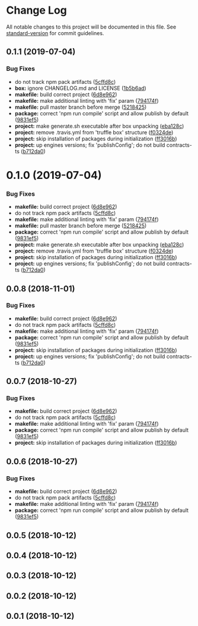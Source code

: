 # Change Log

All notable changes to this project will be documented in this file. See [standard-version](https://github.com/conventional-changelog/standard-version) for commit guidelines.

<a name="0.1.1"></a>
## 0.1.1 (2019-07-04)


### Bug Fixes

* do not track npm pack artifacts ([5cffd8c](https://github.com/alesanro/truffle-base-box/commit/5cffd8c))
* **box:** ignore CHANGELOG.md and LICENSE ([1b5b6ad](https://github.com/alesanro/truffle-base-box/commit/1b5b6ad))
* **makefile:** build correct project ([6d8e962](https://github.com/alesanro/truffle-base-box/commit/6d8e962))
* **makefile:** make additional linting with 'fix' param ([794174f](https://github.com/alesanro/truffle-base-box/commit/794174f))
* **makefile:** pull master branch before merge ([5218425](https://github.com/alesanro/truffle-base-box/commit/5218425))
* **package:** correct 'npm run compile' script and allow publish by default ([9831ef5](https://github.com/alesanro/truffle-base-box/commit/9831ef5))
* **project:** make generate.sh executable after box unpacking ([eba128c](https://github.com/alesanro/truffle-base-box/commit/eba128c))
* **project:** remove .travis.yml from 'truffle box' structure ([f0324de](https://github.com/alesanro/truffle-base-box/commit/f0324de))
* **project:** skip installation of packages during initialization ([ff3016b](https://github.com/alesanro/truffle-base-box/commit/ff3016b))
* **project:** up engines versions; fix 'publishConfig'; do not build contracts-ts ([b712da0](https://github.com/alesanro/truffle-base-box/commit/b712da0))



<a name="0.1.0"></a>
# 0.1.0 (2019-07-04)


### Bug Fixes

* **makefile:** build correct project ([6d8e962](https://github.com/alesanro/truffle-base-box/commit/6d8e962))
* do not track npm pack artifacts ([5cffd8c](https://github.com/alesanro/truffle-base-box/commit/5cffd8c))
* **makefile:** make additional linting with 'fix' param ([794174f](https://github.com/alesanro/truffle-base-box/commit/794174f))
* **makefile:** pull master branch before merge ([5218425](https://github.com/alesanro/truffle-base-box/commit/5218425))
* **package:** correct 'npm run compile' script and allow publish by default ([9831ef5](https://github.com/alesanro/truffle-base-box/commit/9831ef5))
* **project:** make generate.sh executable after box unpacking ([eba128c](https://github.com/alesanro/truffle-base-box/commit/eba128c))
* **project:** remove .travis.yml from 'truffle box' structure ([f0324de](https://github.com/alesanro/truffle-base-box/commit/f0324de))
* **project:** skip installation of packages during initialization ([ff3016b](https://github.com/alesanro/truffle-base-box/commit/ff3016b))
* **project:** up engines versions; fix 'publishConfig'; do not build contracts-ts ([b712da0](https://github.com/alesanro/truffle-base-box/commit/b712da0))



<a name="0.0.8"></a>
## 0.0.8 (2018-11-01)


### Bug Fixes

* **makefile:** build correct project ([6d8e962](https://github.com/alesanro/truffle-base-box/commit/6d8e962))
* do not track npm pack artifacts ([5cffd8c](https://github.com/alesanro/truffle-base-box/commit/5cffd8c))
* **makefile:** make additional linting with 'fix' param ([794174f](https://github.com/alesanro/truffle-base-box/commit/794174f))
* **package:** correct 'npm run compile' script and allow publish by default ([9831ef5](https://github.com/alesanro/truffle-base-box/commit/9831ef5))
* **project:** skip installation of packages during initialization ([ff3016b](https://github.com/alesanro/truffle-base-box/commit/ff3016b))
* **project:** up engines versions; fix 'publishConfig'; do not build contracts-ts ([b712da0](https://github.com/alesanro/truffle-base-box/commit/b712da0))



<a name="0.0.7"></a>
## 0.0.7 (2018-10-27)


### Bug Fixes

* **makefile:** build correct project ([6d8e962](https://github.com/alesanro/truffle-base-box/commit/6d8e962))
* do not track npm pack artifacts ([5cffd8c](https://github.com/alesanro/truffle-base-box/commit/5cffd8c))
* **makefile:** make additional linting with 'fix' param ([794174f](https://github.com/alesanro/truffle-base-box/commit/794174f))
* **package:** correct 'npm run compile' script and allow publish by default ([9831ef5](https://github.com/alesanro/truffle-base-box/commit/9831ef5))
* **project:** skip installation of packages during initialization ([ff3016b](https://github.com/alesanro/truffle-base-box/commit/ff3016b))



<a name="0.0.6"></a>
## 0.0.6 (2018-10-27)


### Bug Fixes

* **makefile:** build correct project ([6d8e962](https://github.com/alesanro/truffle-base-box/commit/6d8e962))
* do not track npm pack artifacts ([5cffd8c](https://github.com/alesanro/truffle-base-box/commit/5cffd8c))
* **makefile:** make additional linting with 'fix' param ([794174f](https://github.com/alesanro/truffle-base-box/commit/794174f))
* **package:** correct 'npm run compile' script and allow publish by default ([9831ef5](https://github.com/alesanro/truffle-base-box/commit/9831ef5))



<a name="0.0.5"></a>
## 0.0.5 (2018-10-12)



<a name="0.0.4"></a>
## 0.0.4 (2018-10-12)



<a name="0.0.3"></a>
## 0.0.3 (2018-10-12)



<a name="0.0.2"></a>
## 0.0.2 (2018-10-12)



<a name="0.0.1"></a>
## 0.0.1 (2018-10-12)
